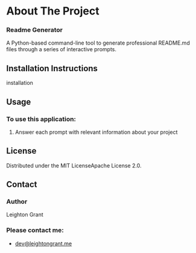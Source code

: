 # About The Project
        
### Readme Generator
        
A Python-based command-line tool to generate professional README.md files through a series of interactive prompts.
        
## Installation Instructions
        
installation
        
## Usage
        
### To use this application:
        
1. Answer each prompt with relevant information about your project
        
## License
        
Distributed under the MIT LicenseApache License 2.0.
        
## Contact
        
### Author
        
Leighton Grant
        
### Please contact me:
        
* dev@leightongrant.me

        
